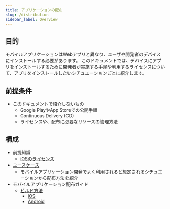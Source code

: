 ```yaml
---
title: アプリケーションの配布
slug: /distribution
sidebar_label: Overview
---
```


## 目的

モバイルアプリケーションはWebアプリと異なり、ユーザや開発者のデバイスにインストールする必要があります。
このドキュメントでは、デバイスにアプリをインストールするために開発者が実施する手順や利用するライセンスについて、アプリをインストールしたいシチュエーションごとに紹介します。

## 前提条件

- このドキュメントで紹介しないもの
  - Google PlayやApp Storeでの公開手順
  - Continuous Delivery (CD)
  - ライセンスや、配布に必要なリソースの管理方法

## 構成

<!-- Getting Startedの帯のやつにしたい -->

- 前提知識
  - [iOSのライセンス](ios_lisence.md)
- [ユースケース](./usecase/index.md)
  - モバイルアプリケーション開発でよく利用されると想定されるシチュエーションから配布方法を紹介
- モバイルアプリケーション配布ガイド
  - [ビルド方法](./build/index.md)
    - [iOS](./build/ios/overview.md)
    - [Android](./build/android/overview.md)
